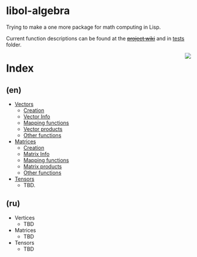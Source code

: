 libol-algebra
=============

Trying to make a one more package for math computing in Lisp.

Current function descriptions can be found at the [~~project wiki~~](https://github.com/yuriy-chumak/libol-algebra/wiki) and in [tests](tests) folder.

<a href="https://github.com/yuriy-chumak/libol-algebra/actions">
   <img align="right" src="https://github.com/yuriy-chumak/libol-algebra/actions/workflows/ci.yml/badge.svg">
</a>

Index
=====

(en)
----
- [Vectors](doc/en/vectors.md)
  - [Creation](doc/en/vectors.md#creation)
  - [Vector Info](doc/en/vectors.md#vector-info)
  - [Mapping functions](doc/en/vectors.md#mapping-functions)
  - [Vector products](doc/en/vectors.md#vector-products)
  - [Other functions](doc/en/vectors.md#other-functions)
- [Matrices](doc/en/matrices.md)
  - [Creation](doc/en/matrices.md#creation)
  - [Matrix Info](doc/en/matrices.md#matrix-info)
  - [Mapping functions](doc/en/matrices.md#mapping-functions)
  - [Matrix products](doc/en/matrices.md#matrix-products)
  - [Other functions](doc/en/matrices.md#other-functions)
- [Tensors](doc/en/tensors.md)
  - TBD.


(ru)
----
- Vertices
  - TBD
- Matrices
  - TBD
- Tensors
  - TBD
